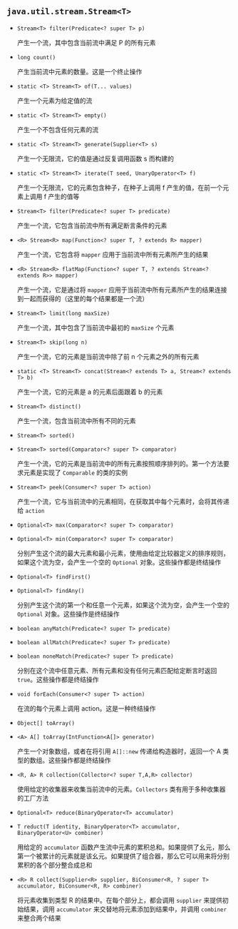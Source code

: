## `java.util.stream.Stream<T>`

* `Stream<T> filter(Predicate<? super T> p)`

    产生一个流，其中包含当前流中满足 P 的所有元素

* `long count()`

    产生当前流中元素的数量。这是一个终止操作

* `static <T> Stream<T> of(T... values)`

    产生一个元素为给定值的流

* `static <T> Stream<T> empty()`

    产生一个不包含任何元素的流

* `static <T> Stream<T> generate(Supplier<T> s)`

    产生一个无限流，它的值是通过反复调用函数 s 而构建的

* `static <T> Stream<T> iterate(T seed, UnaryOperator<T> f)`

    产生一个无限流，它的元素包含种子，在种子上调用 f 产生的值，在前一个元素上调用 f 产生的值等

* `Stream<T> filter(Predicate<? super T> predicate)`

    产生一个流，它包含当前流中所有满足断言条件的元素

* `<R> Stream<R> map(Function<? super T, ? extends R> mapper)`

    产生一个流，它包含将 `mapper` 应用于当前流中所有元素所产生的结果

* `<R> Stream<R> flatMap(Function<? super T, ? extends Stream<? extends R>> mapper)`

    产生一个流，它是通过将 `mapper` 应用于当前流中所有元素所产生的结果连接到一起而获得的（这里的每个结果都是一个流）

* `Stream<T> limit(long maxSize)`

    产生一个流，其中包含了当前流中最初的 `maxSize` 个元素

* `Stream<T> skip(long n)`

    产生一个流，它的元素是当前流中除了前 n 个元素之外的所有元素

* `static <T> Stream<T> concat(Stream<? extends T> a, Stream<? extends T> b)`

    产生一个流，它的元素是 a 的元素后面跟着 b 的元素

* `Stream<T> distinct()`

    产生一个流，包含当前流中所有不同的元素

* `Stream<T> sorted()`

* `Stream<T> sorted(Comparator<? super T> comparator)`

    产生一个流，它的元素是当前流中的所有元素按照顺序排列的。第一个方法要求元素是实现了 `Comparable` 的类的实例

* `Stream<T> peek(Consumer<? super T> action)`

    产生一个流，它与当前流中的元素相同，在获取其中每个元素时，会将其传递给 `action`

* `Optional<T> max(Comparator<? super T> comparator)`

* `Optional<T> min(Comparator<? super T> comparator)`

    分别产生这个流的最大元素和最小元素，使用由给定比较器定义的排序规则，如果这个流为空，会产生一个空的 `Optional` 对象。这些操作都是终结操作

* `Optional<T> findFirst()`

* `Optional<T> findAny()`

    分别产生这个流的第一个和任意一个元素，如果这个流为空，会产生一个空的 `Optional` 对象。这些操作是终结操作

* `boolean anyMatch(Predicate<? super T> predicate)`

* `boolean allMatch(Predicate<? super T> predicate)`

* `boolean noneMatch(Predicate<? super T> predicate)`

    分别在这个流中任意元素、所有元素和没有任何元素匹配给定断言时返回 `true`。这些操作都是终结操作

* `void forEach(Consumer<? super T> action)`

    在流的每个元素上调用 action。这是一种终结操作

* `Object[] toArray()`

* `<A> A[] toArray(IntFunction<A[]> generator)`

    产生一个对象数组，或者在将引用 `A[]::new` 传递给构造器时，返回一个 A 类型的数组。这些操作都是终结操作

* `<R, A> R collection(Collector<? super T,A,R> collector)`

    使用给定的收集器来收集当前流中的元素。`Collectors` 类有用于多种收集器的工厂方法

* `Optional<T> reduce(BinaryOperator<T> accumulator)`

* `T reduct(T identity, BinaryOperator<T> accumulator, BinaryOperator<U> combiner)`

    用给定的 `accumulator` 函数产生流中元素的累积总和。如果提供了幺元，那么第一个被累计的元素就是该幺元。如果提供了组合器，那么它可以用来将分别累积的各个部分整合成总和

* `<R> R collect(Supplier<R> supplier, BiConsumer<R, ? super T> accumulator, BiConsumer<R, R> combiner)`

    将元素收集到类型 R 的结果中。在每个部分上，都会调用 `supplier` 来提供初始结果，调用 `accumulator` 来交替地将元素添加到结果中，并调用 `combiner` 来整合两个结果

